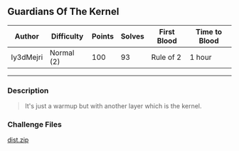 ## Guardians Of The Kernel

| Author    | Difficulty | Points | Solves | First Blood | Time to Blood |
| --------- | ---------- | ------ | ------ | ----------- | ------------- |
| Iy3dMejri | Normal (2) | 100    | 93     | Rule of 2   | 1 hour        |

---

### Description

> It's just a warmup but with another layer which is the kernel.

### Challenge Files

[dist.zip](dist)
